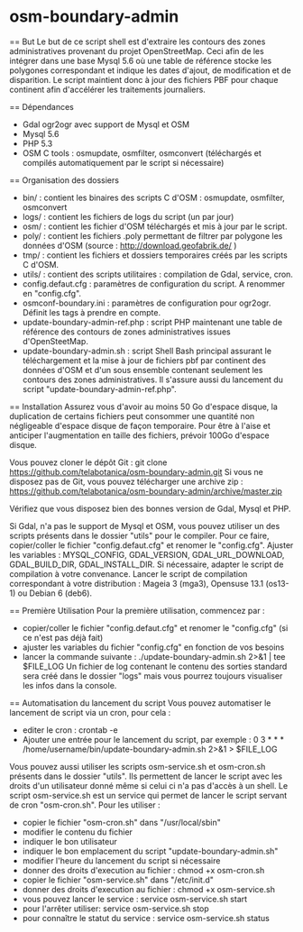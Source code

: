 osm-boundary-admin
==================

== But
Le but de ce script shell est d'extraire les contours des zones administratives provenant du projet OpenStreetMap.
Ceci afin de les intégrer dans une base Mysql 5.6 où une table de référence stocke les polygones correspondant
et indique les dates d'ajout, de modification et de disparition.
Le script maintient donc à jour des fichiers PBF pour chaque continent afin d'accélérer les traitements journaliers.

== Dépendances
 - Gdal ogr2ogr avec support de Mysql et OSM
 - Mysql 5.6
 - PHP 5.3
 - OSM C tools : osmupdate, osmfilter, osmconvert (téléchargés et compilés automatiquement par le script si nécessaire)

== Organisation des dossiers
 - bin/ : contient les binaires des scripts C d'OSM : osmupdate, osmfilter, osmconvert
 - logs/ : contient les fichiers de logs du script (un par jour)
 - osm/ : contient les fichier d'OSM téléchargés et mis à jour par le script.
 - poly/ : contient les fichiers .poly permettant de filtrer par polygone les données d'OSM (source : http://download.geofabrik.de/ )
 - tmp/ : contient les fichiers et dossiers temporaires créés par les scripts C d'OSM.
 - utils/ : contient des scripts utilitaires : compilation de Gdal, service, cron.
 - config.defaut.cfg : paramètres de configuration du script. A renommer en "config.cfg".
 - osmconf-boundary.ini : paramètres de configuration pour ogr2ogr. Définit les tags à prendre en compte.
 - update-boundary-admin-ref.php : script PHP maintenant une table de référence des contours de zones administratives issues d'OpenSteetMap.
 - update-boundary-admin.sh : script Shell Bash principal assurant le téléchargement et la mise à jour de fichiers pbf
par continent des données d'OSM et d'un sous ensemble contenant seulement les contours des zones administratives. Il s'assure aussi du lancement du script "update-boundary-admin-ref.php".

== Installation
Assurez vous d'avoir au moins 50 Go d'espace disque, la duplication de certains fichiers peut consommer une quantité non négligeable d'espace disque de façon temporaire.
Pour être à l'aise et anticiper l'augmentation en taille des fichiers, prévoir 100Go d'espace disque.

Vous pouvez cloner le dépôt Git :
git clone https://github.com/telabotanica/osm-boundary-admin.git
Si vous ne disposez pas de Git, vous pouvez télécharger une archive zip :
https://github.com/telabotanica/osm-boundary-admin/archive/master.zip

Vérifiez que vous disposez bien des bonnes version de Gdal, Mysql et PHP.

Si Gdal, n'a pas le support de Mysql et OSM, vous pouvez utiliser un des scripts présents dans le dossier "utils"
pour le compiler.
Pour ce faire, copier/coller le fichier "config.defaut.cfg" et renomer le "config.cfg".
Ajuster les variables : MYSQL_CONFIG, GDAL_VERSION, GDAL_URL_DOWNLOAD, GDAL_BUILD_DIR, GDAL_INSTALL_DIR.
Si nécessaire, adapter le script de compilation à votre convenance.
Lancer le script de compilation correspondant à votre distribution : Mageia 3 (mga3), Opensuse 13.1 (os13-1) ou Debian 6 (deb6).

== Première Utilisation
Pour la première utilisation, commencez par :
 - copier/coller le fichier "config.defaut.cfg" et renomer le "config.cfg" (si ce n'est pas déjà fait)
 - ajuster les variables du fichier "config.cfg" en fonction de vos besoins
 - lancer la commande suivante : ./update-boundary-admin.sh 2>&1 | tee $FILE_LOG
Un fichier de log contenant le contenu des sorties standard sera créé dans le dossier "logs" mais vous pourrez toujours visualiser les infos dans la console.

== Automatisation du lancement du script
Vous pouvez automatiser le lancement de script via un cron, pour cela :
 - editer le cron : crontab -e
 - Ajouter une entrée pour le lancement du script, par exemple : 0 3 * * * /home/username/bin/update-boundary-admin.sh 2>&1 > $FILE_LOG

Vous pouvez aussi utiliser les scripts osm-service.sh et osm-cron.sh présents dans le dossier "utils".
Ils permettent de lancer le script avec les droits d'un utilisateur donné même si celui ci n'a pas d'accès à un shell.
Le script osm-service.sh est un service qui permet de lancer le script servant de cron "osm-cron.sh".
Pour les utiliser :
 - copier le fichier "osm-cron.sh" dans "/usr/local/sbin"
 - modifier le contenu du fichier
  - indiquer le bon utilisateur
  - indiquer le bon emplacement du script "update-boundary-admin.sh"
  - modifier l'heure du lancement du script si nécessaire
 - donner des droits d'execution au fichier : chmod +x osm-cron.sh
 - copier le fichier "osm-service.sh" dans "/etc/init.d"
 - donner des droits d'execution au fichier : chmod +x osm-service.sh
 - vous pouvez lancer le service : service osm-service.sh start
 - pour l'arrêter utiliser: service osm-service.sh stop
 - pour connaître le statut du service : service osm-service.sh status